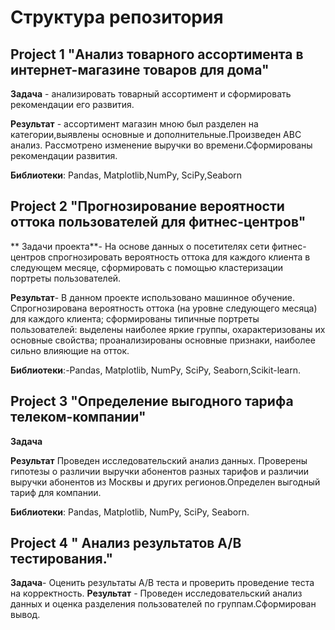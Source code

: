 # Структура репозитория

## Project 1 "Анализ товарного ассортимента в интернет-магазине товаров для дома"

**Задача** - анализировать товарный ассортимент и сформировать рекомендации его развития.

**Результат** - ассортимент магазин мною был разделен на категории,выявлены основные и
дополнительные.Произведен АВС анализ. Рассмотрено изменение выручки во
времени.Сформированы рекомендации развития.

**Библиотеки**: Pandas, Matplotlib,NumPy, SciPy,Seaborn
## Project 2 "Прогнозирование вероятности оттока пользователей для фитнес-центров"

** Задачи проекта**- На основе данных о посетителях сети фитнес-центров спрогнозировать
вероятность оттока для каждого клиента в следующем месяце, сформировать с помощью
кластеризации портреты пользователей.

**Результат**- В данном проекте использовано машинное обучение. Спрогнозирована вероятность
оттока (на уровне следующего месяца) для каждого клиента; сформированы типичные
портреты пользователей: выделены наиболее яркие группы, охарактеризованы их
основные свойства; проанализированы основные признаки, наиболее сильно влияющие
на отток.

**Библиотеки**:-Pandas, Matplotlib, NumPy, SciPy, Seaborn,Scikit-learn.

## Project 3 "Определение выгодного тарифа телеком-компании"
**Задача**

**Результат**
Проведен исследовательский анализ данных. Проверены гипотезы о различии
выручки абонентов разных тарифов и различии выручки абонентов из Москвы и других
регионов.Определен выгодный тариф для компании.

**Библиотеки**: Pandas, Matplotlib, NumPy, SciPy, Seaborn.
## Project 4 " Анализ результатов А/В тестирования."
**Задача**- Оценить результаты А/В теста и проверить проведение теста на корректность.
**Результат** - Проведен исследовательский анализ данных и оценка разделения пользователей по группам.Сформирован вывод.

           
